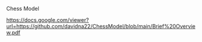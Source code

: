 Chess Model

https://docs.google.com/viewer?url=https://github.com/davidna22/ChessModel/blob/main/Brief%20Overview.pdf
